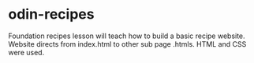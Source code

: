 # odin-recipes
Foundation recipes lesson will teach how to build a basic recipe website.
Website directs from index.html to other sub page .htmls.
HTML and CSS were used.
